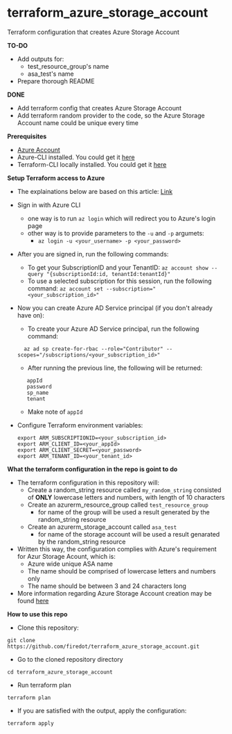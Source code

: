 # terraform_azure_storage_account
Terraform configuration that creates Azure Storage Account



**TO-DO**
- Add outputs for:
   - test_resource_group's name
   - asa_test's name
- Prepare thorough README

**DONE**

- Add terraform config that creates Azure Storage Account
- Add terraform random provider to the code, so the Azure Storage Account name could be unique every time

**Prerequisites**

- [Azure Account](https://docs.microsoft.com/en-us/learn/modules/create-an-azure-account/)
- Azure-CLI installed. You could get it [here](https://docs.microsoft.com/en-us/cli/azure/?view=azure-cli-latest)
- Terraform-CLI locally installed. You could get it [here](https://www.terraform.io/downloads.html) 

**Setup Terraform access to Azure**
- The explainations below are based on this article: [Link](https://docs.microsoft.com/en-us/azure/virtual-machines/linux/terraform-install-configure)
- Sign in with Azure CLI
   - one way is to run ```az login``` which will redirect you to Azure's login page
   - other way is to provide parameters to the `-u` and `-p` argumets:
       - ```az login -u <your_username> -p <your_password>```
- After you are signed in, run the following commands:
   - To get your SubscriptionID and your TenantID:
     ```az account show --query "{subscriptionId:id, tenantId:tenantId}"```
   - To use a selected subscription for this session, run the following command:
     ```az account set --subscription="<your_subscription_id>"```
- Now you can create Azure AD Service principal (if you don't already have on):
   - To create your Azure AD Service principal, run the following command:
   ```
     az ad sp create-for-rbac --role="Contributor" --scopes="/subscriptions/<your_subscription_id>"
   ```
   - After running the previous line, the following will be returned:
   ```
      appId
      password
      sp_name
      tenant
   ```
     - Make note of ```appId```

- Configure Terraform environment variables:
   ```
   export ARM_SUBSCRIPTIONID=<your_subscription_id>
   export ARM_CLIENT_ID=<your_appId>
   export ARM_CLIENT_SECRET=<your_password>
   export ARM_TENANT_ID=<your_tenant_id>
   ```
**What the terraform configuration in the repo is goint to do**

- The terraform configuration in this repository will:
   - Create a random_string resource called ```my_random_string``` 
     consisted of **ONLY** lowercase letters and numbers, with length of 10 characters
   - Create an azurerm_resource_group called ```test_resource_group```
      - for name of the group will be used a result generated by the random_string resource
   - Create an azurerm_storage_account called ```asa_test```
      - for name of the storage account will be used a result genarated by the random_string resource
- Written this way, the configuration complies with Azure's requirement for Azur Storage Acount, which is:
   - Azure wide unique ASA name
   - The name should be comprised of lowercase letters and numbers only
   - The name should be between 3 and 24 characters long
- More information regarding Azure Storage Account creation may be found [here](https://docs.microsoft.com/en-us/azure/storage/common/storage-quickstart-create-account?tabs=azure-portal#create-a-storage-account-1)

**How to use this repo**

- Clone this repository:
```
git clone https://github.com/firedot/terraform_azure_storage_account.git
```

- Go to the cloned repository directory
```
cd terraform_azure_storage_account
```

- Run terraform plan
```
terraform plan
```

- If you are satisfied with the output, apply the configuration:
```
terraform apply
```
